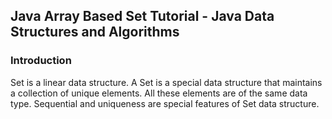 ## Java Array Based Set Tutorial - Java Data Structures and Algorithms

### Introduction

Set is a linear data structure. A Set is a special data structure that maintains a collection of unique elements. All these elements are of the same data type. Sequential and uniqueness are special features of Set data structure.